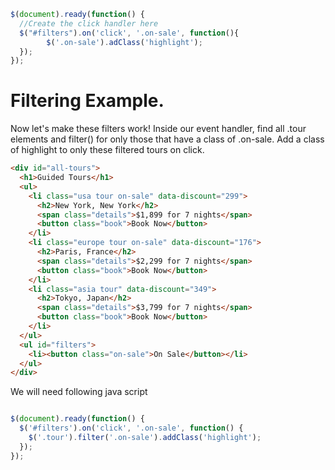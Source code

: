 



```javascript
$(document).ready(function() {
  //Create the click handler here
  $("#filters").on('click', '.on-sale', function(){
  		$('.on-sale').adClass('highlight');
  });
});
```


# Filtering Example.

Now let's make these filters work! Inside our event handler, find all .tour elements and filter() for only those that have a class of .on-sale. Add a class of highlight to only these filtered tours on click.
```html
<div id="all-tours">
  <h1>Guided Tours</h1>
  <ul>
    <li class="usa tour on-sale" data-discount="299">
      <h2>New York, New York</h2>
      <span class="details">$1,899 for 7 nights</span>
      <button class="book">Book Now</button>
    </li>
    <li class="europe tour on-sale" data-discount="176">
      <h2>Paris, France</h2>
      <span class="details">$2,299 for 7 nights</span>
      <button class="book">Book Now</button>
    </li>
    <li class="asia tour" data-discount="349">
      <h2>Tokyo, Japan</h2>
      <span class="details">$3,799 for 7 nights</span>
      <button class="book">Book Now</button>
    </li>
  </ul>
  <ul id="filters">
    <li><button class="on-sale">On Sale</button></li>
  </ul>
</div>
```


We will need following java script 

```javascript

$(document).ready(function() {
  $('#filters').on('click', '.on-sale', function() {
    $('.tour').filter('.on-sale').addClass('highlight');
  });
});
```